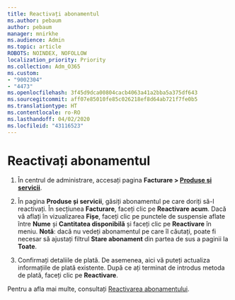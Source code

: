 ```yaml
---
title: Reactivați abonamentul
ms.author: pebaum
author: pebaum
manager: mnirkhe
ms.audience: Admin
ms.topic: article
ROBOTS: NOINDEX, NOFOLLOW
localization_priority: Priority
ms.collection: Adm_O365
ms.custom:
- "9002304"
- "4473"
ms.openlocfilehash: 3f45d9dca00804cacb4063a41a2bba5a375df643
ms.sourcegitcommit: aff07e85010fe85c026218ef8d64ab721f7fe0b5
ms.translationtype: HT
ms.contentlocale: ro-RO
ms.lasthandoff: 04/02/2020
ms.locfileid: "43116523"
---
```

# <a name="reactivate-your-subscription"></a>Reactivați abonamentul

1. În centrul de administrare, accesați pagina **Facturare > [Produse și servicii](https://go.microsoft.com/fwlink/p/?linkid=842054)**.

2. În pagina **Produse și servicii**, găsiți abonamentul pe care doriți să-l reactivați.  În secțiunea **Facturare**, faceți clic pe **Reactivare acum**.  Dacă vă aflați în vizualizarea **Fișe**, faceți clic pe punctele de suspensie aflate între **Nume** și **Cantitatea disponibilă** și faceți clic pe **Reactivare** în meniu. **Notă**: dacă nu vedeți abonamentul pe care îl căutați, poate fi necesar să ajustați filtrul **Stare abonament** din partea de sus a paginii la **Toate**.

3. Confirmați detaliile de plată.  De asemenea, aici vă puteți actualiza informațiile de plată existente.  După ce ați terminat de introdus metoda de plată, faceți clic pe **Reactivare**.

Pentru a afla mai multe, consultați [Reactivarea abonamentului](https://docs.microsoft.com/office365/admin/subscriptions-and-billing/reactivate-your-subscription).
